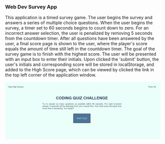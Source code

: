 ### Web Dev Survey App

This application is a timed survey game. The user begins the survey and answers a series of multiple choice questions. When the user begins the survey, a timer set to 60 seconds begins to count down to zero. For an incorrect answer selection, the user is penalized by removing 5 seconds from the countdown timer. After all questions have been answered by the user, a final score page is shown to the user, where the player's score equals the amount of time still left in the countdown timer. The goal of the survey game is to finish with the highest score. The user will be presented with an input box to enter their initials. Upon clicked the 'submit' button, the user's initials and corresponding score will be stored in localStorage, and added to the High Score page, which can be viewed by clicked the link in the top left corner of the application window.

![Alt Screen Capture of Landing Page](./assets/images/JS_Quiz.PNG)